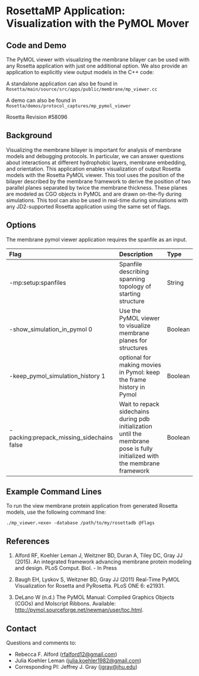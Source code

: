 # RosettaMP Application: Visualization with the PyMOL Mover

## Code and Demo
The PyMOL viewer with visualizing the membrane bilayer can be used with any Rosetta application with just one additional option. We also provide an application to explicitly view output models in the C++ code: 

A standalone application can also be found in `Rosetta/main/source/src/apps/public/membrane/mp_viewer.cc` 

A demo can also be found in `Rosetta/demos/protocol_captures/mp_pymol_viewer`

Rosetta Revision #58096

## Background
Visualizing the membrane bilayer is important for analysis of membrane models and debugging protocols. In particular, we can answer questions about interactions at different hydrophobic layers, membrane embedding, and orientation. This application enables visualization of output Rosetta models with the Rosetta PyMOL viewer. This tool uses the position of the bilayer described by the membrane framework to derive the position of two parallel planes separated by twice the membrane thickness. These planes are modeled as CGO objects in PyMOL and are drawn on-the-fly during simulations. This tool can also be used in real-time during simulations with any JD2-supported Rosetta application using the same set of flags. 

## Options

The membrane pymol viewer application requires the spanfile as an input. 

|**Flag**|**Description**|**Type**|
|:-------|:--------------|:-------|
|-mp:setup:spanfiles|Spanfile describing spanning topology of starting structure|String|
|-show_simulation_in_pymol 0|Use the PyMOL viewer to visualize membrane planes for structures|Boolean|
|-keep_pymol_simulation_history 1|optional for making movies in Pymol: keep the frame history in Pymol|Boolean|
|-packing:prepack_missing_sidechains false|Wait to repack sidechains during pdb initialization until the membrane pose is fully initialized with the membrane framework|Boolean|

## Example Command Lines
To run the view membrane protein application from generated Rosetta models, use the following command line: 

`./mp_viewer.<exe> -database /path/to/my/rosettadb @flags`


## References
1. Alford RF, Koehler Leman J, Weitzner BD, Duran A, Tiley DC, Gray JJ (2015). An integrated framework advancing membrane protein modeling and design. PLoS Comput. Biol. - In Press 

2. Baugh EH, Lyskov S, Weitzner BD, Gray JJ (2011) Real-Time PyMOL Visualization for Rosetta and PyRosetta. PLoS ONE 6: e21931.

3. DeLano W (n.d.) The PyMOL Manual: Compiled Graphics Objects (CGOs) and Molscript Ribbons. Available: http://pymol.sourceforge.net/newman/user/toc.html.

## Contact

Questions and comments to: 
 - Rebecca F. Alford ([rfalford12@gmail.com](rfalford12@gmail.com))
 - Julia Koehler Leman ([julia.koehler1982@gmail.com](julia.koehler1982@gmail.com))
 - Corresponding PI: Jeffrey J. Gray ([jgray@jhu.edu](jgray@jhu.edu))

